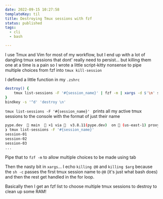 ```yaml
---
date: 2022-09-15 10:27:58
templateKey: til
title: Destroying Tmux sessions with fzf
status: published
tags:
  - cli
  - bash

---
```


I use Tmux and Vim for most of my workflow, but I end up with a lot of dangling
tmux sessions that dont' really need to persist... but killing them one at a
time is a pain so I wrote a little script-kitty nonsense to pipe multiple
choices from fzf into `tmux kill-session`

I defined a little function in my `.zshrc`
```bash 
destroy() { 
    tmux list-sessions -F '#{session_name}' | fzf -m | xargs -d $'\n' sh -c 'echo "killing $0"; tmux kill-session -t "$0"; for arg;do echo "killing $arg";tmux kill-session -t "$arg"; done'
}
bindkey -s '^d' 'destroy \n'
```

`tmux list-sessions -F '#{session_name}' ` prints all my active tmux sessions to the console with the format of just their name

```bash 
pype.dev   main   ×1 via   v3.8.11(pype.dev)  on  (us-east-1) proxy
❯ tmux list-sessions -F '#{session_name}'
session-01
session-02
session-03
...
```

Pipe that to `fzf -m` to allow multiple choices to be made using tab

Then the nasty bit in `xargs`... I echo `killing @0` and `killing $arg` because the `sh -c` passes the first tmux session name to `@0` (it's just what bash does) and then the rest get handled in the for loop.

Basically then I get an fzf list to choose multiple tmux sessions to destroy to clean up some RAM!
